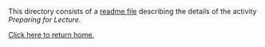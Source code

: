 This directory consists of a [readme file](https://github.com/sfushidahardy/SSEA-Linear-Algebra-Activities/blob/main/Non-LinearAlgebra/MetaSkills/PreparingForLecture/preparing-for-lecture-readme.pdf) describing the details of the activity _Preparing for Lecture_.

[Click here to return home.](https://github.com/sfushidahardy/SSEA-Linear-Algebra-Activities/blob/main/README.md#meta-skills-general-skills-and-other-activities)
